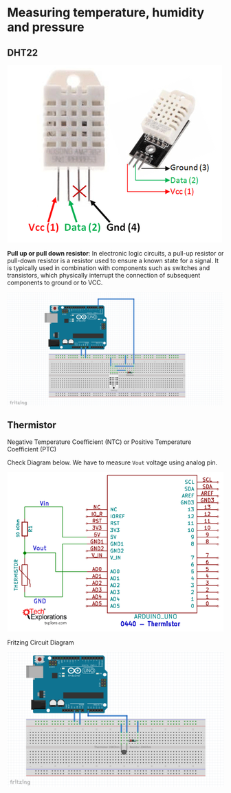 # Measuring temperature, humidity and pressure

## DHT22

![dht22 pins](./images/dht22-pins.png)

**Pull up or pull down resistor**: In electronic logic circuits, a pull-up resistor or pull-down resistor is a resistor used to ensure a known state for a signal. It is typically used in combination with components such as switches and transistors, which physically interrupt the connection of subsequent components to ground or to VCC.

![DHT22 circuit diagram with arduino](./images/dht22-circuit-digram.PNG)

## Thermistor

Negative Temperature Coefficient (NTC) or Positive Temperature Coefficient (PTC)

Check Diagram below. We have to measure `Vout` voltage using analog pin.

![Bridge circuit diagram](./images/Thermistor-5V.png)

Fritzing Circuit Diagram

![thermistor circuit](./images/thermistor-circuit.PNG)

